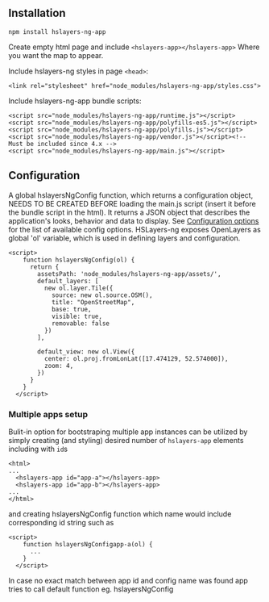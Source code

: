 ## Installation

```
npm install hslayers-ng-app
```

Create empty html page and include `<hslayers-app></hslayers-app>` Where you want the map to appear.

Include hslayers-ng styles in page `<head>`:
```
<link rel="stylesheet" href="node_modules/hslayers-ng-app/styles.css">
```

Include hslayers-ng-app bundle scripts:
```
<script src="node_modules/hslayers-ng-app/runtime.js"></script>
<script src="node_modules/hslayers-ng-app/polyfills-es5.js"></script>
<script src="node_modules/hslayers-ng-app/polyfills.js"></script>
<script src="node_modules/hslayers-ng-app/vendor.js"></script><!-- Must be included since 4.x -->
<script src="node_modules/hslayers-ng-app/main.js"></script>
```

## Configuration

A global hslayersNgConfig function, which returns a configuration object, NEEDS TO BE CREATED BEFORE loading the main.js script (insert it before the bundle script in the html). It returns a JSON object that describes the application's looks, behavior and data to display. See [Configuration options](https://github.com/hslayers/hslayers-ng/wiki/Config-parameters) for the list of available config options. HSLayers-ng exposes OpenLayers as global 'ol' variable, which is used in defining layers and configuration.

```
<script>
    function hslayersNgConfig(ol) {
      return {
        assetsPath: 'node_modules/hslayers-ng-app/assets/',
        default_layers: [
          new ol.layer.Tile({
            source: new ol.source.OSM(),
            title: "OpenStreetMap",
            base: true,
            visible: true,
            removable: false
          })
        ],

        default_view: new ol.View({
          center: ol.proj.fromLonLat([17.474129, 52.574000]),
          zoom: 4,
        })
      }
    } 
  </script>
  ```

  ### Multiple apps setup

  Bulit-in option for bootstraping multiple app instances can be utilized by simply creating (and styling) desired number of `hslayers-app` elements including with `id`s 
  ```
  <html>
  ...
    <hslayers-app id="app-a"></hslayers-app>
    <hslayers-app id="app-b"></hslayers-app>
  ...
  </html>
  ```
and creating hslayersNgConfig function which name would include corresponding id string such as
```
<script>
    function hslayersNgConfigapp-a(ol) {
      ...
    } 
  </script>
```
In case no exact match between app id and config name was found app tries to call default function eg. hslayersNgConfig
